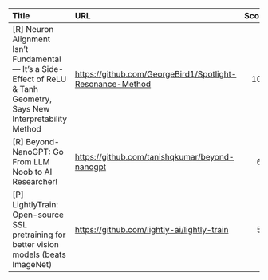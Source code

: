 | Title                                                                                                                     | URL                                                       |   Score | Date                |
|:--------------------------------------------------------------------------------------------------------------------------|:----------------------------------------------------------|--------:|:--------------------|
| [R] Neuron Alignment Isn’t Fundamental — It’s a Side-Effect of ReLU &amp; Tanh Geometry, Says New Interpretability Method | https://github.com/GeorgeBird1/Spotlight-Resonance-Method |     100 | 2025-04-15 11:34:30 |
| [R] Beyond-NanoGPT: Go From LLM Noob to AI Researcher!                                                                    | https://github.com/tanishqkumar/beyond-nanogpt            |      61 | 2025-04-16 15:48:55 |
| [P] LightlyTrain: Open-source SSL pretraining for better vision models (beats ImageNet)                                   | https://github.com/lightly-ai/lightly-train               |      53 | 2025-04-15 13:38:38 |